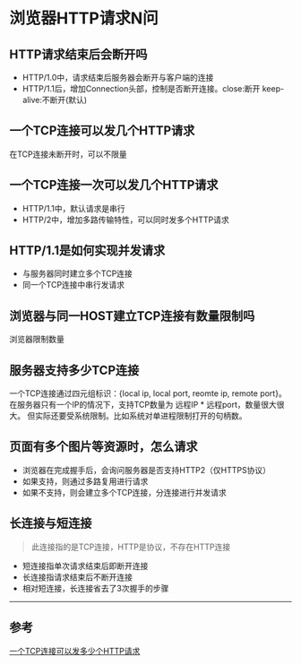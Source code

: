 # 浏览器HTTP请求N问

## HTTP请求结束后会断开吗
- HTTP/1.0中，请求结束后服务器会断开与客户端的连接
- HTTP/1.1后，增加Connection头部，控制是否断开连接。close:断开 keep-alive:不断开(默认)

## 一个TCP连接可以发几个HTTP请求
在TCP连接未断开时，可以不限量

## 一个TCP连接一次可以发几个HTTP请求
- HTTP/1.1中，默认请求是串行
- HTTP/2中，增加多路传输特性，可以同时发多个HTTP请求

## HTTP/1.1是如何实现并发请求
- 与服务器同时建立多个TCP连接
- 同一个TCP连接中串行发请求

## 浏览器与同一HOST建立TCP连接有数量限制吗
浏览器限制数量

## 服务器支持多少TCP连接
一个TCP连接通过四元组标识：{local ip, local port, reomte ip, remote port}。
在服务器只有一个IP的情况下，支持TCP数量为 远程IP * 远程port，数量很大很大。
但实际还要受系统限制。比如系统对单进程限制打开的句柄数。

## 页面有多个图片等资源时，怎么请求
- 浏览器在完成握手后，会询问服务器是否支持HTTP2（仅HTTPS协议）
- 如果支持，则通过多路复用进行请求
- 如果不支持，则会建立多个TCP连接，分连接进行并发请求

## 长连接与短连接
> 此连接指的是TCP连接，HTTP是协议，不存在HTTP连接

- 短连接指单次请求结束后即断开连接
- 长连接指请求结束后不断开连接
- 相对短连接，长连接省去了3次握手的步骤

---

## 参考
[一个TCP连接可以发多少个HTTP请求](https://mp.weixin.qq.com/s?__biz=MzIyMjQ0MTU0NA==&mid=2247502192&idx=3&sn=6f8e354563a8d92168c0c9b983184736&chksm=e82ff057df587941a1fb65db1389e1a28a9279fe54465a405b6000925c1ba5431feff0108d0e&mpshare=1&scene=1&srcid=0611M3UUMmeEBteAclKkY62m&sharer_sharetime=1623374455777&sharer_shareid=8b2f316476844c28a516843cc3902ec6#rd)
